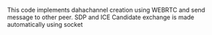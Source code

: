 This code implements dahachannel creation using WEBRTC and send message to other peer. SDP and ICE Candidate exchange is made automatically using socket